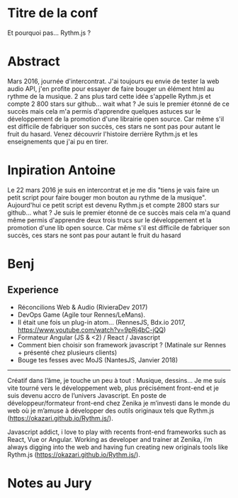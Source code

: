 Titre de la conf
===
Et pourquoi pas... Rythm.js ?

Abstract
===

Mars 2016, journée d'intercontrat. J'ai toujours eu envie de tester la web audio API, j'en profite pour essayer de faire bouger un élément html au rythme de la musique. 2 ans plus tard cette idée s'appelle Rythm.js et compte 2 800 stars sur github... wait what ? Je suis le premier étonné de ce succès mais cela m'a permis d'apprendre quelques astuces sur le développement de la promotion d'une librairie open source. Car même s'il est difficile de fabriquer son succès, ces stars ne sont pas pour autant le fruit du hasard. Venez découvrir l'histoire derrière Rythm.js et les enseignements que j'ai pu en tirer.

Inpiration Antoine 
==
Le 22 mars 2016 je suis en intercontrat et je me dis "tiens je vais faire un petit script pour faire bouger mon bouton au rythme de la musique". Aujourd'hui ce petit script est devenu Rythm.js et compte 2800 stars sur github... what ? Je suis le premier étonné de ce succès mais cela m'a quand même permis d'apprendre deux trois trucs sur le développement et la promotion d'une lib open source. Car même s'il est difficile de fabriquer son succès, ces stars ne sont pas pour autant le fruit du hasard 

Benj
====

Experience
----------

- Réconcilions Web & Audio (RivieraDev 2017)
- DevOps Game (Agile tour Rennes/LeMans). 
- Il était une fois un plug-in atom... (RennesJS, Bdx.io 2017, https://www.youtube.com/watch?v=9pRj4bC-jQQ)
- Formateur Angular (JS & <2) / React / Javascript 
- Comment bien choisir son framework javascript ? (Matinale sur Rennes + présenté chez plusieurs clients)
- Bouge tes fesses avec MoJS (NantesJS, Janvier 2018)

-----------
Créatif dans l’âme, je touche un peu à tout : Musique, dessins… Je me suis vite tourné vers le développement web, plus précisément front-end et je suis devenu accro de l’univers Javascript. En poste de développeur/formateur front-end chez Zenika je m’investi dans le monde du web où je m’amuse à développer des outils originaux tels que Rythm.js (https://okazari.github.io/Rythm.js/).

Javascript addict, i love to play with recents front-end frameworks such as React, Vue or Angular. Working as developer and trainer at Zenika, i’m always digging into the web and having fun creating new originals tools like Rythm.js (https://okazari.github.io/Rythm.js/).

Notes au Jury
=====
